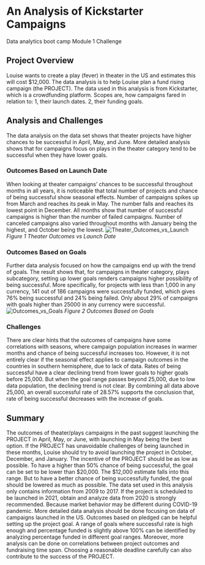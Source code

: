 # An Analysis of Kickstarter Campaigns
Data analytics boot camp Module 1 Challenge
## Project Overview
Louise wants to create a play (fever) in theater in the US and estimates this will cost $12,000. The data analysis is to help Louise plan a fund rising campaign (the PROJECT).  The data used in this analysis is from Kickstarter, which is a crowdfunding platform. Scopes are, how campaigns fared in relation to: 
1, their launch dates. 
2, their funding goals.
## Analysis and Challenges
The data analysis on the data set shows that theater projects have higher chances to be successful in April, May, and June. More detailed analysis shows that for campaigns focus on plays in the theater category tend to be successful when they have lower goals.
### Outcomes Based on Launch Date
When looking at theater campaigns’ chances to be successful throughout months in all years, it is noticeable that total number of projects and chance of being successful show seasonal effects. Number of campaigns spikes up from March and reaches its peak in May. The number falls and reaches its lowest point in December. All months show that number of successful campaigns is higher than the number of failed campaigns. Number of canceled campaigns also varied throughout months with January being the highest, and October being the lowest.
![Theater_Outcomes_vs_Launch](https://user-images.githubusercontent.com/78275082/109400544-4db75000-7917-11eb-97c8-a0d6e3343f52.png)
*Figure 1 Theater Outcomes vs Launch Date*

### Outcomes Based on Goals
Further data analysis focused on how the campaigns end up with the trend of goals. The result shows that, for campaigns in theater category, plays subcategory, setting up lower goals renders campaigns higher possibility of being successful. More specifically, for projects with less than 1,000 in any currency, 141 out of 186 campaigns were successfully funded, which gives 76% being successful and 24% being failed. Only about 29% of campaigns with goals higher than 25000 in any currency were successful.
![Outcomes_vs_Goals](https://user-images.githubusercontent.com/78275082/109400546-5019aa00-7917-11eb-90e6-e557499567e2.png)
*Figure 2 Outcomes Based on Goals*

### Challenges
There are clear hints that the outcomes of campaigns have some correlations with seasons, where campaign population increases in warmer months and chance of being successful increases too. However, it is not entirely clear if the seasonal effect applies to campaign outcomes in the countries in southern hemisphere, due to lack of data.
Rates of being successful have a clear declining trend from lower goals to higher goals before 25,000. But when the goal range passes beyond 25,000, due to low data population, the declining trend is not clear. By combining all data above 25,000, an overall successful rate of 28.57% supports the conclusion that, rate of being successful decreases with the increase of goals.

## Summary
The outcomes of theater/plays campaigns in the past suggest launching the PROJECT in April, May, or June, with launching in May being the best option. If the PROJECT has unavoidable challenges of being launched in these months, Louise should try to avoid launching the project in October, December, and January.
The incentive of the PROJECT should be as low as possible. To have a higher than 50% chance of being successful, the goal can be set to be lower than $20,000. The $12,000 estimate falls into this range. But to have a better chance of being successfully funded, the goal should be lowered as much as possible.
The data set used in this analysis only contains information from 2009 to 2017. If the project is scheduled to be launched in 2021, obtain and analyze data from 2020 is strongly recommended. Because market behavior may be different during COVID-19 pandemic.
More detailed data analysis should be done focusing on data of campaigns launched in the US.
Outcomes based on pledged can be helpful setting up the project goal. A range of goals where successful rate is high enough and percentage funded is slightly above 100% can be identified by analyzing percentage funded in different goal ranges. Moreover, more analysis can be done on correlations between project outcomes and fundraising time span. Choosing a reasonable deadline carefully can also contribute to the success of the PROJECT.
